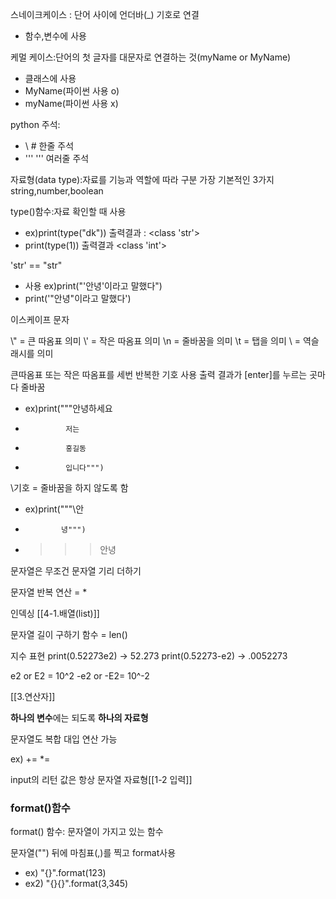 스네이크케이스 : 단어 사이에 언더바(\_) 기호로 연결
- 함수,변수에 사용


케멀 케이스:단어의 첫 글자를 대문자로 연결하는 것(myName or MyName)
- 클래스에  사용
- MyName(파이썬 사용 o)
- myName(파이썬 사용 x)

python 주석:
- \ \# 한줄 주석
- ''' ''' 여러줄 주석

자료형(data type):자료를 기능과 역할에 따라 구분
가장 기본적인 3가지 string,number,boolean

type()함수:자료 확인할 때 사용 
- ex)print(type("dk")) 출력결과 : \<class 'str'>
- print(type(1)) 출력결과 \<class 'int'>

'str' == "str"
 - 사용 ex)print("'안녕'이라고 말했다")
 - print('"안녕"이라고 말했다')

이스케이프 문자

\\" = 큰 따옴표 의미
\\' = 작은 따옴표 의미
\\n = 줄바꿈을 의미
\\t = 탭을 의미
\\ = 역슬래시를 의미

큰따옴표 또는 작은 따옴표를 세번 반복한 기호 사용
출력 결과가 \[enter]를 누르는 곳마다 줄바꿈
- ex)print("""안녕하세요
-              저는
-              홍길동
-              입니다""")

\\기호  = 줄바꿈을 하지 않도록 함
- ex)print("""\\안
-             녕""")
- >>>안녕

문자열은 무조건 문자열 기리 더하기

문자열 반복 연산 = *

인덱싱
[[4-1.배열(list)]]

문자열 길이 구하기 함수 = len()

지수 표현
print(0.52273e2) -> 52.273
print(0.52273-e2) -> .0052273

e2 or E2 = 10^2
-e2 or -E2= 10^-2

[[3.연산자]]


**하나의 변수**에는 되도록 **하나의 자료형**

문자열도 복합 대입 연산 가능

ex) += \*=

input의 리턴 값은 항상 문자열 자료형[[1-2 입력]]

### format()함수
format() 함수: 문자열이 가지고 있는 함수

문자열("") 뒤에 마침표(,)를 찍고 format사용
- ex) "{}".format(123)
- ex2) "{}{}".format(3,345)